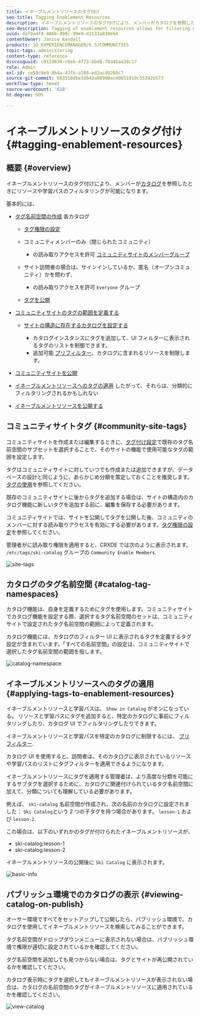 ```yaml
---
title: イネーブルメントリソースのタグ付け
seo-title: Tagging Enablement Resources
description: イネーブルメントリソースのタグ付けにより、メンバーがカタログを参照したときにリソースや学習パスのフィルタリングが可能になります
seo-description: Tagging of enablement resources allows for filtering of resources and learning paths as members browse catalogs
uuid: daf8a4f4-486b-498c-99e9-d1533a830e64
contentOwner: Janice Kendall
products: SG_EXPERIENCEMANAGER/6.5/COMMUNITIES
topic-tags: administering
content-type: reference
discoiquuid: c012d639-c6e6-4f73-bbd8-78a4baa38c17
role: Admin
exl-id: ce58c8e9-8b4a-43fb-a108-ed2ac40268c7
source-git-commit: 603518dbe3d842a08900ac40651919c55392b573
workflow-type: tm+mt
source-wordcount: '618'
ht-degree: 60%

---
```


# イネーブルメントリソースのタグ付け {#tagging-enablement-resources}

## 概要 {#overview}

イネーブルメントリソースのタグ付けにより、メンバーが[カタログ](functions.md#catalog-function)を参照したときにリソースや学習パスのフィルタリングが可能になります。

基本的には、

* [タグ名前空間の作成](../../help/sites-administering/tags.md#creating-a-namespace) 各カタログ

   * [タグ権限の設定](../../help/sites-administering/tags.md#setting-tag-permissions)
   * コミュニティメンバーのみ（閉じられたコミュニティ）

      * の読み取りアクセスを許可 [コミュニティサイトのメンバーグループ](users.md#publish-group-roles)
   * サイト訪問者の場合は、サインインしているか、匿名（オープンコミュニティ）かを問わず、

      * の読み取りアクセスを許可 `Everyone` グループ
   * [タグを公開](../../help/sites-administering/tags.md#publishing-tags)



* [コミュニティサイトのタグの範囲を定義する](sites-console.md#tagging)

   * [サイトの構造に存在するカタログを設定する](functions.md#catalog-function)

      * カタログインスタンスにタグを追加して、UI フィルターに表示されるタグのリストを制御できます。
      * 追加可能 [プリフィルター](catalog-developer-essentials.md#pre-filters)、カタログに含まれるリソースを制限します。

* [コミュニティサイトを公開](sites-console.md#publishing-the-site)
* [イネーブルメントリソースへのタグの適用](resources.md#create-a-resource) したがって、それらは、分類的にフィルタリングされるかもしれない
* [イネーブルメントリソースを公開する](resources.md#publish)

## コミュニティサイトタグ {#community-site-tags}

コミュニティサイトを作成または編集するときに、[タグ付け設定](sites-console.md#tagging)で既存のタグ名前空間のサブセットを選択することで、そのサイトの機能で使用可能なタグの範囲を設定します。

タグはコミュニティサイトに対していつでも作成または追加できますが、データベースの設計と同じように、あらかじめ分類を策定しておくことを推奨します。[タグの使用](../../help/sites-authoring/tags.md)を参照してください。

既存のコミュニティサイトに後からタグを追加する場合は、サイトの構造内のカタログ機能に新しいタグを追加する前に、編集を保存する必要があります。

コミュニティサイトでは、サイトを公開してタグを公開した後、コミュニティのメンバーに対する読み取りアクセスを有効にする必要があります。[タグ権限の設定](../../help/sites-administering/tags.md#setting-tag-permissions)を参照してください。

管理者がに読み取り権限を適用すると、CRXDE では次のように表示されます。 `/etc/tags/ski-catalog` グループの `Community Enable Members`.

![site-tags](assets/site-tags.png)

## カタログのタグ名前空間 {#catalog-tag-namespaces}

カタログ機能は、自身を定義するためにタグを使用します。コミュニティサイトでカタログ機能を設定する際、選択するタグ名前空間のセットは、コミュニティサイトで設定されたタグ名前空間の範囲によって定義されます。

カタログ機能には、カタログのフィルター UI に表示されるタグを定義するタグ設定が含まれています。「すべての名前空間」の設定は、コミュニティサイトで選択したタグ名前空間の範囲を指します。

![catalog-namespace](assets/catalog-namespace.png)

## イネーブルメントリソースへのタグの適用 {#applying-tags-to-enablement-resources}

イネーブルメントリソースと学習パスは、 `Show in Catalog` がオンになっている。 リソースと学習パスにタグを追加すると、特定のカタログに事前にフィルタリングしたり、カタログ UI でフィルタリングしたりできます。

イネーブルメントリソースと学習パスを特定のカタログに制限するには、 [プリフィルター](catalog-developer-essentials.md#pre-filters).

カタログ UI を使用すると、訪問者は、そのカタログに表示されているリソースや学習パスのリストにタグフィルターを適用できるようになります。

イネーブルメントリソースにタグを適用する管理者は、より高度な分類を可能にするサブタグを選択するために、カタログに関連付けられているタグ名前空間に加えて、分類についても理解している必要があります。

例えば、 `ski-catalog` 名前空間が作成され、次の名前のカタログに設定されました： `Ski Catalog`という 2 つの子タグを持つ場合があります。 `lesson-1` および `lesson-2`.

この場合は、以下のいずれかのタグが付けられたイネーブルメントリソースが、

* ski-catalog:lesson-1
* ski-catalog:lesson-2

イネーブルメントリソースの公開後に `Ski Catalog` に表示されます。

![basic-info](assets/applytags-basicinfo.png)

## パブリッシュ環境でのカタログの表示 {#viewing-catalog-on-publish}

オーサー環境ですべてをセットアップして公開したら、パブリッシュ環境で、カタログを使用してイネーブルメントリソースを検索してみることができます。

タグ名前空間がドロップダウンメニューに表示されない場合は、パブリッシュ環境で権限が適切に設定されているかを確認してください。

タグ名前空間を追加しても見つからない場合は、タグとサイトが再公開されているかを確認してください。

カタログ表示時にタグを選択してもイネーブルメントリソースが表示されない場合は、カタログの名前空間のタグがイネーブルメントリソースに適用されているかを確認してください。

![view-catalog](assets/viewcatalog.png)
